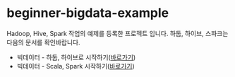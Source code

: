 # beginner-bigdata-example
Hadoop, Hive, Spark 작업의 예제를 등록한 프로젝트 입니다. 하둡, 하이브, 스파크는 다음의 문서를 확인바랍니다. 

+ 빅데이터 - 하둡, 하이브로 시작하기([바로가기](https://wikidocs.net/book/2203))
+ 빅데이터 - Scala, Spark 시작하기([바로가기](https://wikidocs.net/book/2350))
